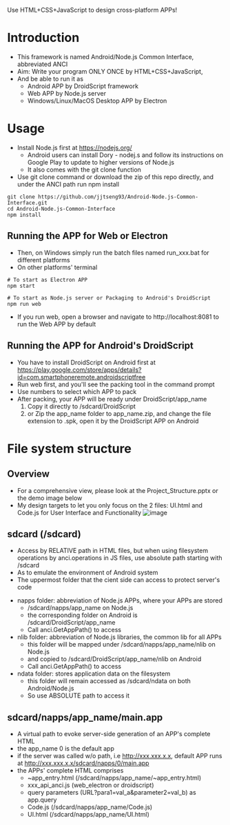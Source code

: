 Use HTML+CSS+JavaScript to design cross-platform APPs!
# Introduction
- This framework is named Android/Node.js Common Interface, abbreviated ANCI
- Aim: Write your program ONLY ONCE by HTML+CSS+JavaScript, 
- And be able to run it as
  + Android APP by DroidScript framework
  + Web APP by Node.js server
  + Windows/Linux/MacOS Desktop APP by Electron
# Usage
- Install Node.js first at https://nodejs.org/
  * Android users can install Dory - nodej.s and follow its instructions on Google Play to update to higher versions of Node.js
  * It also comes with the git clone function
- Use git clone command or download the zip of this repo directly, and under the ANCI path run npm install
```
git clone https://github.com/jjtseng93/Android-Node.js-Common-Interface.git
cd Android-Node.js-Common-Interface
npm install
```
## Running the APP for Web or Electron
- Then, on Windows simply run the batch files named run_xxx.bat for different platforms
- On other platforms' terminal
```
# To start as Electron APP
npm start

# To start as Node.js server or Packaging to Android's DroidScript 
npm run web
```
- If you run web, open a browser and navigate to http://localhost:8081 to run the Web APP by default
## Running the APP for Android's DroidScript
- You have to install DroidScript on Android first at https://play.google.com/store/apps/details?id=com.smartphoneremote.androidscriptfree
- Run web first, and you'll see the packing tool in the command prompt
- Use numbers to select which APP to pack
- After packing, your APP will be ready under DroidScript/app_name
  1. Copy it directly to /sdcard/DroidScript
  2. or Zip the app_name folder to app_name.zip, and change the file extension to .spk, open it by the DroidScript APP on Android
# File system structure
## Overview
- For a comprehensive view, please look at the Project_Structure.pptx or the demo image below
- My design targets to let you only focus on the 2 files: UI.html and Code.js for User Interface and Functionality
![image](https://jjtseng93.github.io/Android-Node.js-Common-Interface/Project_Structure.jpg)
## sdcard (/sdcard)
- Access by RELATIVE path in HTML files, but when using filesystem operations by anci.operations in JS files, use absolute path starting with /sdcard
- As to emulate the environment of Android system
- The uppermost folder that the cient side can access to protect server's code
+ napps folder: abbreviation of Node.js APPs, where your APPs are stored
  * /sdcard/napps/app_name on Node.js
  * the corresponding folder on Android is /sdcard/DroidScript/app_name
  * Call anci.GetAppPath() to access
+ nlib folder: abbreviation of Node.js libraries, the common lib for all APPs
  * this folder will be mapped under /sdcard/napps/app_name/nlib on Node.js
  * and copied to /sdcard/DroidScript/app_name/nlib on Android
  * Call anci.GetAppPath() to access
+ ndata folder: stores application data on the filesystem
  * this folder will remain accessed as /sdcard/ndata on both Android/Node.js
  * So use ABSOLUTE path to access it
## sdcard/napps/app_name/main.app
- A virtual path to evoke server-side generation of an APP's complete HTML
- the app_name 0 is the default app
- if the server was called w/o path, i.e http://xxx.xxx.x.x, default APP runs
  at http://xxx.xxx.x.x/sdcard/napps/0/main.app
- the APPs' complete HTML comprises
  + ~app_entry.html (/sdcard/napps/app_name/~app_entry.html)
  + xxx_api_anci.js (web_electron or droidscript)
  + query parameters (URL?para1=val_a&parameter2=val_b) as app.query
  + Code.js (/sdcard/napps/app_name/Code.js)
  + UI.html (/sdcard/napps/app_name/UI.html)
